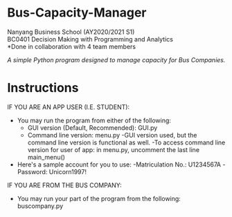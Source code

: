 # Bus-Capacity-Manager
Nanyang Business School (AY2020/2021 S1)  
BC0401 Decision Making with Programming and Analytics  
*Done in collaboration with 4 team members

*A simple Python program designed to manage capacity for Bus Companies.*
# Instructions
IF YOU ARE AN APP USER (I.E. STUDENT):
- You may run the program from either of the following:
	- GUI version (Default, Recommended): GUI.py
	- Command line version: menu.py
-GUI version used, but the command line version is functional as well.
	-To access command line version for user of app: in menu.py, uncomment the last line main_menu()
- Here's a sample account for you to use:
	-Matriculation No.: U1234567A
	-Password: Unicorn1997!

IF YOU ARE FROM THE BUS COMPANY:
- You may run your part of the program from the following: buscompany.py
